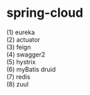 # spring-cloud
(1) eureka
<br/> 
(2) actuator
<br/>
(3) feign
<br/>
(4) swagger2
<br/>
(5) hystrix
<br/>
(6) myBatis druid
<br/>
(7) redis
<br/>
(8) zuul